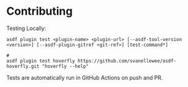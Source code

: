 # Contributing

Testing Locally:

```shell
asdf plugin test <plugin-name> <plugin-url> [--asdf-tool-version <version>] [--asdf-plugin-gitref <git-ref>] [test-command*]

#
asdf plugin test hoverfly https://github.com/svanellewee/asdf-hoverfly.git "hoverfly --help"
```

Tests are automatically run in GitHub Actions on push and PR.
